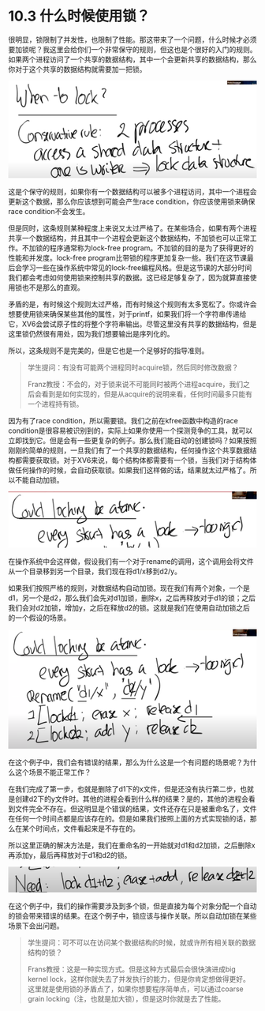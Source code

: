 # 10.3 什么时候使用锁？

很明显，锁限制了并发性，也限制了性能。那这带来了一个问题，什么时候才必须要加锁呢？我这里会给你们一个非常保守的规则，但这也是个很好的入门的规则。如果两个进程访问了一个共享的数据结构，其中一个会更新共享的数据结构，那么你对于这个共享的数据结构就需要加一把锁。

![](../.gitbook/assets/image%20%28455%29.png)

这是个保守的规则，如果你有一个数据结构可以被多个进程访问，其中一个进程会更新这个数据，那么你应该想到可能会产生race condition，你应该使用锁来确保race condition不会发生。

但是同时，这条规则某种程度上来说又太过严格了。在某些场合，如果有两个进程共享一个数据结构，并且其中一个进程会更新这个数据结构，不加锁也可以正常工作。不加锁的程序通常称为lock-free program。不加锁的目的是为了获得更好的性能和并发度。lock-free program比带锁的程序更加复杂一些。我们在这节课最后会学习一些在操作系统中常见的lock-free编程风格。但是这节课的大部分时间我们都会考虑如何使用锁来控制共享的数据。这已经足够复杂了，因为就算直接使用锁也不是那么的直观。

矛盾的是，有时候这个规则太过严格，而有时候这个规则有太多宽松了。你或许会想要使用锁来确保某些其他的属性，对于printf，如果我们将一个字符串传递给它，XV6会尝试原子性的将整个字符串输出。尽管这里没有共享的数据结构，但是这里锁仍然很有用处，因为我们想要输出是序列化的。

所以，这条规则不是完美的，但是它也是一个足够好的指导准则。

> 学生提问：有没有可能两个进程同时acquire锁，然后同时修改数据？
>
> Franz教授：不会的，对于锁来说不可能同时被两个进程acquire，我们之后会看到是如何实现的，但是从acquire的说明来看，任何时间最多只能有一个进程持有锁。

因为有了race condition，所以需要锁。我们之前在kfree函数中构造的race condition是很容易被识别到的，实际上如果你使用一个探测竞争的工具，就可以立即找到它。但是会有一些更复杂的例子。那么我们能自动的创建锁吗？如果按照刚刚的简单的规则，一旦我们有了一个共享的数据结构，任何操作这个共享数据结构都需要获取锁。对于XV6来说，每个结构体都需要有一个锁，当我们对于结构体做任何操作的时候，会自动获取锁。如果我们这样做的话，结果就太过严格了。所以不能自动加锁。

![](../.gitbook/assets/image%20%28446%29.png)

在操作系统中会这样做，假设我们有一个对于rename的调用，这个调用会将文件从一个目录移到另一个目录，我们现在将d1/x移到d2/y。

如果我们按照严格的规则，对数据结构自动加锁。现在我们有两个对象，一个是d1，另一个是d2，那么我们会先对d1加锁，删除x，之后再释放对于d1的锁；之后我们会对d2加锁，增加y，之后在释放d2的锁。这就是我们在使用自动加锁之后的一个假设的场景。

![](../.gitbook/assets/image%20%28452%29.png)

在这个例子中，我们会有错误的结果，那么为什么这是一个有问题的场景呢？为什么这个场景不能正常工作？

在我们完成了第一步，也就是删除了d1下的x文件，但是还没有执行第二步，也就是创建d2下的y文件时。其他的进程会看到什么样的结果？是的，其他的进程会看到文件完全不存在。但这明显是个错误的结果，文件还存在只是被重命名了，文件在任何一个时间点都是应该存在的。但是如果我们按照上面的方式实现锁的话，那么在某个时间点，文件看起来是不存在的。

所以这里正确的解决方法是，我们在重命名的一开始就对d1和d2加锁，之后删除x再添加y，最后再释放对于d1和d2的锁。 

![](../.gitbook/assets/image%20%28453%29.png)

在这个例子中，我们的操作需要涉及到多个锁，但是直接为每个对象分配一个自动的锁会带来错误的结果。在这个例子中，锁应该与操作关联。所以自动加锁在某些场景下会出问题。

> 学生提问：可不可以在访问某个数据结构的时候，就或许所有相关联的数据结构的锁？
>
> Frans教授：这是一种实现方式。但是这种方式最后会很快演进成big kernel lock，这样你就失去了并发执行的能力，但是你肯定想做得更好。这里就是使用锁的矛盾点了，如果你想要程序简单点，可以通过coarse grain locking（注，也就是加大锁），但是这时你就是去了性能。

